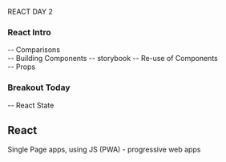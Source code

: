 REACT DAY 2


### React Intro ### 

-- Comparisons  
-- Building Components 
-- storybook
-- Re-use of Components  
-- Props

### Breakout Today 

-- React State


## React

Single Page apps, using JS
(PWA) - progressive web apps
